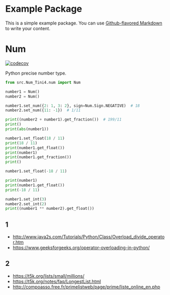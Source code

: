 # Example Package

This is a simple example package. You can use
[Github-flavored Markdown](https://guides.github.com/features/mastering-markdown/)
to write your content.


# Num
[![codecov](https://codecov.io/gh/Tini4/Num/branch/master/graph/badge.svg?token=BILTI4331O)](https://codecov.io/gh/Tini4/Num)

Python precise number type.

```python
from src.Num_Tini4.num import Num

number1 = Num()
number2 = Num()

number1.set_num({2: 1, 3: 2}, sign=Num.Sign.NEGATIVE)  # 18
number2.set_num({11: -1})  # 1/11

print((number2 + number1).get_fraction())  # 199/11
print()
print(abs(number1))

number1.set_float(18 / 11)
print(18 / 11)
print(number1.get_float())
print(number1)
print(number1.get_fraction())
print()

number1.set_float(-18 / 11)

print(number1)
print(number1.get_float())
print(-18 / 11)

number1.set_int(3)
number2.set_int(2)
print((number1 ** number2).get_float())
```

## 1
- http://www.java2s.com/Tutorials/Python/Class/Overload_divide_operator.htm
- https://www.geeksforgeeks.org/operator-overloading-in-python/

## 2
- https://t5k.org/lists/small/millions/
- https://t5k.org/notes/faq/LongestList.html
- http://compoasso.free.fr/primelistweb/page/prime/liste_online_en.php
